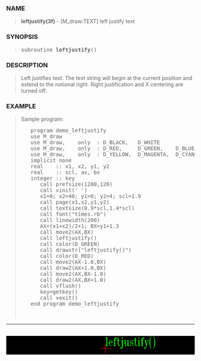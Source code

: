 <?
<body>
  <a name="top" id="top"></a>
  <div id="Container">
    <div id="Content">
      <div class="c185">
      </div><a name="0"></a>
      <h3><a name="0">NAME</a></h3>
      <blockquote>
        <b>leftjustify(3f)</b> - [M_draw:TEXT] left justify text <b></b>
      </blockquote><a name="contents" id="contents"></a>
      <h3><a name="4">SYNOPSIS</a></h3>
      <blockquote>
        <pre>
subroutine <b>leftjustify</b>()
</pre>
      </blockquote><a name="2"></a>
      <h3><a name="2">DESCRIPTION</a></h3>
      <blockquote>
        Left justifies text. The text string will begin at the current position and extend to the notional right. Right justification and X centering are
        turned off.
      </blockquote><a name="3"></a>
      <h3><a name="3">EXAMPLE</a></h3>
      <blockquote>
        Sample program:
        <pre>
   program demo_leftjustify
   use M_draw
   use M_draw,    only  : D_BLACK,   D_WHITE
   use M_draw,    only  : D_RED,     D_GREEN,    D_BLUE
   use M_draw,    only  : D_YELLOW,  D_MAGENTA,  D_CYAN
   implicit none
   real    :: x1, x2, y1, y2
   real    :: scl, ax, bx
   integer :: key
      call prefsize(1200,120)
      call vinit(' ')
      x1=0; x2=40; y1=0; y2=4; scl=1.9
      call page(x1,x2,y1,y2)
      call textsize(0.9*scl,1.4*scl)
      call font("times.rb")
      call linewidth(200)
      AX=(x1+x2)/2+1; BX=y1+1.3
      call move2(AX,BX)
      call leftjustify()
      call color(D_GREEN)
      call drawstr("leftjustify()")
      call color(D_RED)
      call move2(AX-1.0,BX)
      call draw2(AX+1.0,BX)
      call move2(AX,BX-1.0)
      call draw2(AX,BX+1.0)
      call vflush()
      key=getkey()
      call vexit()
   end program demo_leftjustify
<br />
</pre>
      </blockquote>
      <hr />
      <br />
      <div class="c185"><img src="../images/leftjustify.3m_draw.gif" /></div>
    </div>
  </div>
</body>
